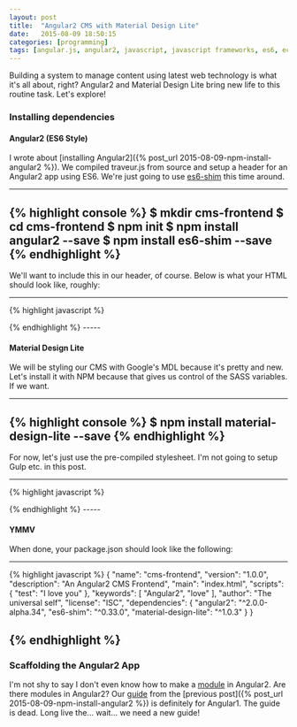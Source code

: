 ```yaml
---
layout: post
title:  "Angular2 CMS with Material Design Lite"
date:   2015-08-09 18:50:15
categories: [programming]
tags: [angular.js, angular2, javascript, javascript frameworks, es6, ecma2015, cms, material design, material design lite]
---
```

Building a system to manage content using latest web technology is what it's all about, right?  Angular2 and Material Design Lite bring new life to this routine task.  Let's explore!

### Installing dependencies

#### Angular2 (ES6 Style)
I wrote about [installing Angular2]({% post_url 2015-08-09-npm-install-angular2 %}).  We compiled traveur.js from source and setup a header for an Angular2 app using ES6.  We're just going to use [es6-shim](https://www.npmjs.com/package/es6-shim) this time around.

-----
{% highlight console %}
$ mkdir cms-frontend
$ cd cms-frontend
$ npm init
$ npm install angular2 --save
$ npm install es6-shim --save
{% endhighlight %}
-----

We'll want to include this in our header, of course.  Below is what your HTML should look like, roughly:

-----
{% highlight javascript %}
<!-- cms-frontend/index.html -->
<html>
<head>
  <title>My first Angular2 CMS!</title>
  <link rel="stylesheet" href="style.css"></script>
  <!-- es6-shim before angular2, javascript after styles -->
  <script src="node_modules/es6-shim/es6-shim.js"></script>
  <script src="node_modules/angular2/angular2.js"></script>
</head>
<body>
  <!-- we're gonna put some cool stuff in here -->
  <script src="start.js"></script>
</body>
</html>
{% endhighlight %}
-----

#### Material Design Lite
We will be styling our CMS with Google's MDL because it's pretty and new.  Let's install it with NPM because that gives us control of the SASS variables.  If we want.

-------
{% highlight console %}
$ npm install material-design-lite --save
{% endhighlight %}
-------

For now, let's just use the pre-compiled stylesheet.  I'm not going to setup Gulp etc. in this post.

-----
{% highlight javascript %}
<head>
  <title>My first Angular2 CMS!</title>
  <!-- add material.css before style -->
  <link rel="stylesheet" href="node_modules/material-design-lite/material.css"></script>
  <link rel="stylesheet" href="style.css"></script>

  <!-- add material.js et al. after styles so as not to impeed page rendering -->
  <script src="node_modules/material-design-lite/material.js"></script>
  <script src="node_modules/es6-shim/es6-shim.js"></script>
  <script src="node_modules/angular2/angular2.js"></script>
</head>
{% endhighlight %}
-----

#### YMMV
When done, your package.json should look like the following:

------
{% highlight javascript %}
{
  "name": "cms-frontend",
  "version": "1.0.0",
  "description": "An Angular2 CMS Frontend",
  "main": "index.html",
  "scripts": {
    "test": "I love you"
  },
  "keywords": [
    "Angular2",
    "love"
  ],
  "author": "The universal self",
  "license": "ISC",
  "dependencies": {
    "angular2": "^2.0.0-alpha.34",
    "es6-shim": "^0.33.0",
    "material-design-lite": "^1.0.3"
  }
}

{% endhighlight %}
------

### Scaffolding the Angular2 App
I'm not shy to say I don't even know how to make a [module](https://docs.angularjs.org/guide/module) in Angular2.  Are there modules in Angular2?  Our [guide](http://www.sitepoint.com/writing-angularjs-apps-using-es6/) from the [previous post]({% post_url 2015-08-09-npm-install-angular2 %}) is definitely for Angular1.  The guide is dead.  Long live the... wait... we need a new guide!


